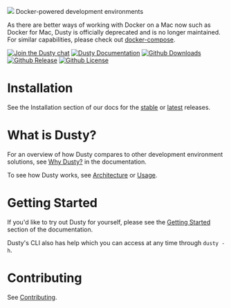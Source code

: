 ![](http://i.imgur.com/XITuXg3.png)
Docker-powered development environments

As there are better ways of working with Docker on a Mac now such as
Docker for Mac, Dusty is officially deprecated and is no longer maintained.
For similar capabilities, please check out [docker-compose](https://docs.docker.com/compose/).

[![Join the Dusty chat](https://dusty-slackin.herokuapp.com/badge.svg)](https://dusty-slackin.herokuapp.com/)
[![Dusty Documentation](https://readthedocs.org/projects/dusty/badge/)](http://dusty.readthedocs.org/en/latest/)
[![Github Downloads](https://img.shields.io/github/downloads/gamechanger/dusty/latest/total.svg)](https://github.com/gamechanger/dusty/releases/latest)
[![Github Release](https://img.shields.io/github/release/gamechanger/dusty.svg)](https://github.com/gamechanger/dusty/releases/)
[![Github License](https://img.shields.io/github/license/gamechanger/dusty.svg)](https://github.com/gamechanger/dusty/blob/master/LICENSE)

# Installation

See the Installation section of our docs for the [stable](https://dusty.readthedocs.org/en/stable/installation/) or [latest](https://dusty.readthedocs.org/en/latest/installation/) releases.

# What is Dusty?

For an overview of how Dusty compares to other development environment solutions,
see [Why Dusty?](https://dusty.readthedocs.org/en/latest/why-dusty/) in the documentation.

To see how Dusty works, see [Architecture](https://dusty.readthedocs.org/en/latest/architecture/) or
[Usage](https://dusty.readthedocs.org/en/latest/usage/).

# Getting Started

If you'd like to try out Dusty for yourself, please see the
[Getting Started](http://dusty.readthedocs.org/en/latest/getting-started/)
section of the documentation.

Dusty's CLI also has help which you can access at any time through `dusty -h`.

# Contributing

See [Contributing](https://dusty.readthedocs.org/en/latest/contributing/).
